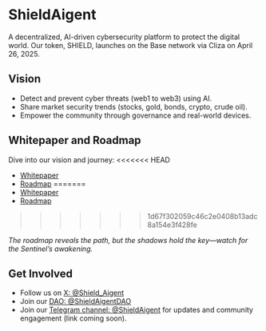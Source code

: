 # ShieldAigent

A decentralized, AI-driven cybersecurity platform to protect the digital world. Our token, SHIELD, launches on the Base network via Cliza on April 26, 2025.

## Vision

- Detect and prevent cyber threats (web1 to web3) using AI.
- Share market security trends (stocks, gold, bonds, crypto, crude oil).
- Empower the community through governance and real-world devices.

## Whitepaper and Roadmap

Dive into our vision and journey:
<<<<<<< HEAD

- [Whitepaper](docs/WHITEPAPER.md)
- [Roadmap](docs/ROADMAP.md)
=======
- [Whitepaper](doc/docs/WHITEPAPER.md)
- [Roadmap](doc/docs/ROADMAP.md)

>>>>>>> 1d67f302059c46c2e0408b13adc8a154e3f428fe

*The roadmap reveals the path, but the shadows hold the key—watch for the Sentinel’s awakening.*

## Get Involved

- Follow us on [X: @Shield_Aigent](https://x.com/Shield_Aigent)
- Join our [DAO: @ShieldAigentDAO](https://x.com/ShieldAigentDAO)
- Join our [Telegram channel: @ShieldAigent](https://t.me/ShieldAigent) for updates and community engagement (link coming soon).
